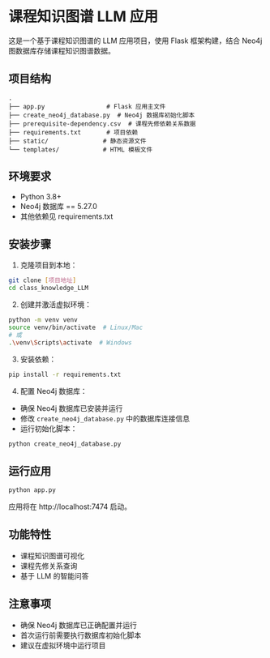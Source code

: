 # 课程知识图谱 LLM 应用

这是一个基于课程知识图谱的 LLM 应用项目，使用 Flask 框架构建，结合 Neo4j 图数据库存储课程知识图谱数据。

## 项目结构

```
.
├── app.py                 # Flask 应用主文件
├── create_neo4j_database.py  # Neo4j 数据库初始化脚本
├── prerequisite-dependency.csv  # 课程先修依赖关系数据
├── requirements.txt       # 项目依赖
├── static/               # 静态资源文件
└── templates/            # HTML 模板文件
```

## 环境要求

- Python 3.8+
- Neo4j 数据库 == 5.27.0
- 其他依赖见 requirements.txt

## 安装步骤

1. 克隆项目到本地：
```bash
git clone [项目地址]
cd class_knowledge_LLM
```

2. 创建并激活虚拟环境：
```bash
python -m venv venv
source venv/bin/activate  # Linux/Mac
# 或
.\venv\Scripts\activate  # Windows
```

3. 安装依赖：
```bash
pip install -r requirements.txt
```

4. 配置 Neo4j 数据库：
- 确保 Neo4j 数据库已安装并运行
- 修改 `create_neo4j_database.py` 中的数据库连接信息
- 运行初始化脚本：
```bash
python create_neo4j_database.py
```

## 运行应用

```bash
python app.py
```

应用将在 http://localhost:7474 启动。

## 功能特性

- 课程知识图谱可视化
- 课程先修关系查询
- 基于 LLM 的智能问答

## 注意事项

- 确保 Neo4j 数据库已正确配置并运行
- 首次运行前需要执行数据库初始化脚本
- 建议在虚拟环境中运行项目

